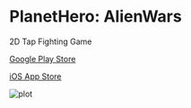 # PlanetHero: AlienWars
2D Tap Fighting Game


[Google Play Store](https://play.google.com/store/apps/details?id=com.klausology.planetheroAlienwars)

[iOS App Store](https://apps.apple.com/us/app/planet-hero-alien-wars/id1494273692)


![plot](./Screenshots/plot.png)
